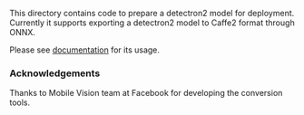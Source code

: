 
This directory contains code to prepare a detectron2 model for deployment.
Currently it supports exporting a detectron2 model to Caffe2 format through ONNX.

Please see [documentation](https://detectron2.readthedocs.io/tutorials/deployment.html) for its usage.


### Acknowledgements

Thanks to Mobile Vision team at Facebook for developing the conversion tools.
